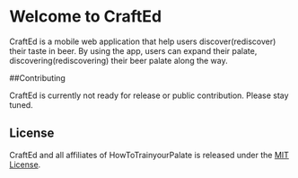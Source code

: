 # Welcome to CraftEd

CraftEd is a mobile web application that help users discover(rediscover) their taste in beer. 
By using the app, users can expand their palate, discovering(rediscovering) their beer palate along the way. 

##Contributing

CraftEd is currently not ready for release or public contribution. Please stay tuned. 

## License

CraftEd and all affiliates of HowToTrainyourPalate is released under the [MIT License](http://www.opensource.org/licenses/MIT).
